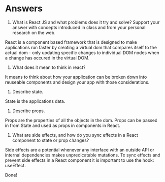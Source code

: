 # Answers

1. What is React JS and what problems does it try and solve? Support your answer with concepts introduced in class and from your personal research on the web.

React is a component based framework that is designed to make applications run faster by creating a virtual dom that compares itself to the actual dom - only updating specific changes to individual DOM nodes when a change has occured in the virtual DOM. 

1. What does it mean to think in react?

It means to think about how your application can be broken down into reuseable components and design your app with those considerations. 

1. Describe state.

State is the applications data.

1. Describe props.

Props are the properties of all the objects in the dom. Props can be passed in from State and
used as props in components in React. 

1. What are side effects, and how do you sync effects in a React component to state or prop changes?

Side effects are a potential whenever any interface with an outside API or internal dependencies 
makes unpredicatable mutations. To sync effects and prevent side effects in a React component 
it is important to use the hook: useEffect. 

Done!
